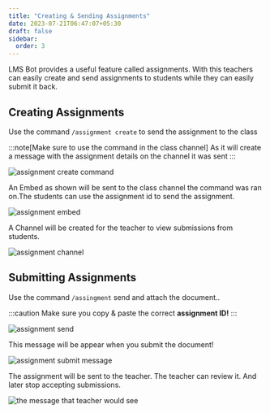 ```yaml
---
title: "Creating & Sending Assignments"
date: 2023-07-21T06:47:07+05:30
draft: false
sidebar:
  order: 3
---
```


LMS Bot provides a useful feature called assignments. With this teachers can easily create and send assignments to students while they can easily submit it back.

## Creating Assignments

Use the command `/assignment create` to send the assignment to the class

:::note[Make sure to use the command in the class channel]
As it will create a message with the assignment details on the channel it was sent
:::

![assignment create command](https://i.imgur.com/l0QsBeI.png)

An Embed as shown will be sent to the class channel the command was ran on.The students can use the assignment id to send the assignment.

![assignment embed](https://i.imgur.com/WvINR7Q.png)

A Channel will be created for the teacher to view submissions from students.

![assignment channel](https://i.imgur.com/TlLDj5j.png)

## Submitting Assignments

Use the command `/assingment` send and attach the document..

:::caution
Make sure you copy & paste the correct **assignment ID!**
:::

![assignment send](https://i.imgur.com/4YTwzL8.png)

This message will be appear when you submit the document!

![assignment submit message](https://i.imgur.com/tOwLTHr.png)

The assignment will be sent to the teacher.
The teacher can review it. And later stop accepting submissions.

![the message that teacher would see](https://i.imgur.com/B5HcFjy.png)